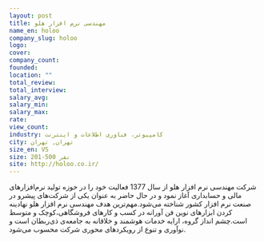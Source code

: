```yaml
---
layout: post
title: مهندسی نرم افزار هلو
name_en: holoo
company_slug: holoo
logo: 
cover: 
company_count:
founded:
location: ""
total_review: 
total_interview: 
salary_avg: 
salary_min: 
salary_max: 
rate: 
view_count: 
industry: کامپیوتر، فناوری اطلاعات و اینترنت
city: تهران, تهران
size_en: VS
size: 201-500 نفر
site: http://holoo.co.ir/
---
```


شرکت مهندسی نرم افزار هلو از سال 1377 فعالیت خود را در حوزه تولید نرم‌افزارهای مالی و حسابداری آغاز نمود و در حال حاضر به عنوان یکی از شرکت‌های پیشرو در صنعت نرم‌ افزار کشور شناخته می‌شود.مهم‌ترین هدف مهندسی نرم افزار هلو نهادینه‌ کردن ابزارهای نوین فن‌ آورانه در کسب و کارهای فروشگاهی،کوچک و متوسط است.چشم ‌‌انداز گروه، ارایه خدمات هوشمند و خلاقانه به جامعه‌ی ذی‌ربطان است و نوآوری و تنوع از رویکردهای محوری شرکت محسوب می‌شود.
